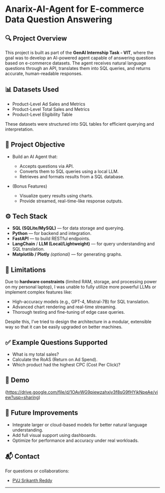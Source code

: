 # Anarix-AI-Agent for E-commerce Data Question Answering

## 🔍 Project Overview

This project is built as part of the **GenAI Internship Task - VIT**, where the goal was to develop an AI-powered agent capable of answering questions based on e-commerce datasets. The agent receives natural language questions through an API, translates them into SQL queries, and returns accurate, human-readable responses.

## 📊 Datasets Used

* Product-Level Ad Sales and Metrics
* Product-Level Total Sales and Metrics
* Product-Level Eligibility Table

These datasets were structured into SQL tables for efficient querying and interpretation.

## 🧠 Project Objective

* Build an AI Agent that:

  * Accepts questions via API.
  * Converts them to SQL queries using a local LLM.
  * Retrieves and formats results from a SQL database.
* (Bonus Features)

  * Visualize query results using charts.
  * Provide streamed, real-time-like response outputs.

## ⚙️ Tech Stack

* **SQL (SQLite/MySQL)** — for data storage and querying.
* **Python** — for backend and integration.
* **FastAPI** — to build RESTful endpoints.
* **LangChain** / **LLM (Local/Lightweight)** — for query understanding and SQL translation.
* **Matplotlib / Plotly** *(optional)* — for generating graphs.

## 🚧 Limitations

Due to **hardware constraints** (limited RAM, storage, and processing power on my personal laptop), I was unable to fully utilize more powerful LLMs or implement complex features like:

* High-accuracy models (e.g., GPT-4, Mistral-7B) for SQL translation.
* Advanced chart rendering and real-time streaming.
* Thorough testing and fine-tuning of edge case queries.

Despite this, I’ve tried to design the architecture in a modular, extensible way so that it can be easily upgraded on better machines.

## ✅ Example Questions Supported

* What is my total sales?
* Calculate the RoAS (Return on Ad Spend).
* Which product had the highest CPC (Cost Per Click)?

## 🧪 Demo

(https://drive.google.com/file/d/1OAvWG9piewzahxjv3f8sG9fHYjkNpeAe/view?usp=sharing)


## 📌 Future Improvements

* Integrate larger or cloud-based models for better natural language understanding.
* Add full visual support using dashboards.
* Optimize for performance and accuracy under real workloads.

## 📬 Contact

For questions or collaborations:

* [PVJ Srikanth Reddy](mailto:srikanthreddypvj@gmail.com)

---

